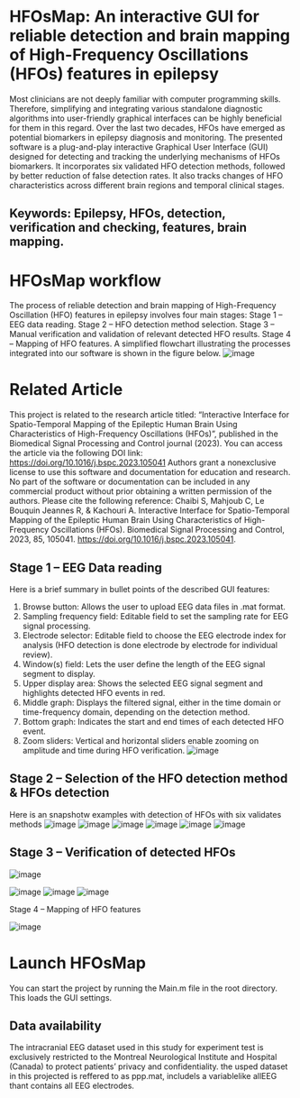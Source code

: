 # HFOsMap: An interactive GUI for reliable detection and brain mapping of High-Frequency Oscillations (HFOs) features in epilepsy
Most clinicians are not deeply familiar with computer programming skills. Therefore, simplifying and integrating various standalone diagnostic algorithms into user-friendly graphical interfaces can be highly beneficial for them in this regard. Over the last two decades, HFOs have emerged as potential biomarkers in epilepsy diagnosis and monitoring. The presented software is a plug-and-play interactive Graphical User Interface (GUI) designed for detecting and tracking the underlying mechanisms of HFOs biomarkers. It incorporates six validated HFO detection methods, followed by better reduction of false detection rates. It also tracks changes of HFO characteristics across different brain regions and temporal clinical stages. 
## Keywords: Epilepsy, HFOs, detection, verification and checking, features, brain mapping.


# HFOsMap workflow
The process of reliable detection and brain mapping of High-Frequency Oscillation (HFO) features in epilepsy involves four main stages:
Stage 1 – EEG data reading.
Stage 2 – HFO detection method selection.
Stage 3 – Manual verification and validation of relevant detected HFO results.
Stage 4 – Mapping of HFO features.
A simplified flowchart illustrating the processes integrated into our software is shown in the figure below.
![image](https://github.com/user-attachments/assets/a152e8fd-6790-4ee6-8850-05741ab6f6dd)

# Related Article
This project is related to the research article titled:
“Interactive Interface for Spatio-Temporal Mapping of the Epileptic Human Brain Using Characteristics of High-Frequency Oscillations (HFOs)”,
published in the Biomedical Signal Processing and Control journal (2023).
You can access the article via the following DOI link: https://doi.org/10.1016/j.bspc.2023.105041
Authors grant a nonexclusive license to use this software and documentation for education and research. No part of the software or documentation can be included in any commercial product without prior obtaining a written permission of the authors. Please cite the following reference:
Chaibi S, Mahjoub C, Le Bouquin Jeannes R, & Kachouri A. Interactive Interface for Spatio-Temporal Mapping of the Epileptic Human Brain Using Characteristics of High-Frequency Oscillations (HFOs). Biomedical Signal Processing and Control, 2023, 85, 105041. https://doi.org/10.1016/j.bspc.2023.105041.

## Stage 1 – EEG Data reading
Here is a brief summary in bullet points of the described GUI features:
1. Browse button: Allows the user to upload EEG data files in .mat format.
2. Sampling frequency field: Editable field to set the sampling rate for EEG signal processing.
3. Electrode selector: Editable field to choose the EEG electrode index for analysis (HFO detection is done electrode by electrode for individual review).
4. Window(s) field: Lets the user define the length of the EEG signal segment to display.
5. Upper display area: Shows the selected EEG signal segment and highlights detected HFO events in red.
6. Middle graph: Displays the filtered signal, either in the time domain or time-frequency domain, depending on the detection method.
7. Bottom graph: Indicates the start and end times of each detected HFO event.
8. Zoom sliders: Vertical and horizontal sliders enable zooming on amplitude and time during HFO verification.
![image](https://github.com/user-attachments/assets/c3887e05-6a01-4709-9f38-34439a4f73ed)

## Stage 2 – Selection of the HFO detection method & HFOs detection
Here is an snapshotw examples with detection of HFOs with six validates methods
![image](https://github.com/user-attachments/assets/d3c642b9-2fae-44c1-ba4f-8b5b46064070)
![image](https://github.com/user-attachments/assets/c4d5a095-c30c-40e6-9a03-10c7ea7b7653)
![image](https://github.com/user-attachments/assets/44d57d7f-8df5-49a9-825b-2ccdec48c2ff)
![image](https://github.com/user-attachments/assets/f2597ae8-0b0c-481d-b8f7-08926fc45cb5)
![image](https://github.com/user-attachments/assets/7bb235ec-0fa2-4f87-bfc7-193d0d6f4afd)
![image](https://github.com/user-attachments/assets/d910c5d6-6b98-4595-8410-27b0a2f442a9)

## Stage 3 – Verification of detected HFOs
![image](https://github.com/user-attachments/assets/46528472-507f-46b3-84d4-65db2bbe5170)


![image](https://github.com/user-attachments/assets/1bc524f7-dcb1-4b94-bfd4-710e226b6a6b)
![image](https://github.com/user-attachments/assets/dbc5df3e-8e06-4a01-9ea8-fdf96dd30035)
![image](https://github.com/user-attachments/assets/1fee0bd4-50c8-41c7-93e5-e1b1c261afae)

Stage 4 – Mapping of HFO features

![image](https://github.com/user-attachments/assets/13edbedc-15d9-4e9d-8846-630a2a71dc02)

# Launch HFOsMap
You can start the project by running the Main.m file in the root directory. This loads the GUI settings. 
## Data availability
The intracranial EEG dataset used in this study for experiment test is exclusively restricted to the Montreal Neurological Institute and Hospital (Canada) to protect patients’ privacy and confidentiality.
the usped dataset in this projected is reffered to as ppp.mat, includels a variablelike allEEG thant contains all EEG electrodes.



